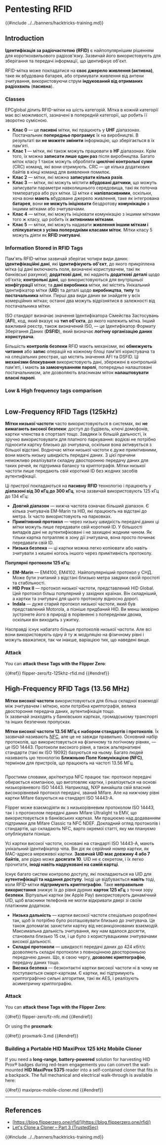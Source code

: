 # Pentesting RFID

{{#include ../../banners/hacktricks-training.md}}

## Introduction

**Ідентифікація за радіочастотою (RFID)** є найпопулярнішим рішенням для короткохвильового радіозв'язку. Зазвичай його використовують для зберігання та передачі інформації, що ідентифікує об'єкт.

RFID-мітка може покладатися на **своє джерело живлення (активна)**, таке як вбудована батарея, або отримувати живлення від антени зчитування, використовуючи струм **індукований від отриманих радіохвиль** (**пасивна**).

### Classes

EPCglobal ділить RFID-мітки на шість категорій. Мітка в кожній категорії має всі можливості, зазначені в попередній категорії, що робить її зворотно сумісною.

- **Клас 0** — це **пасивні** мітки, які працюють у **UHF** діапазонах. Постачальник **попередньо програмує** їх на виробництві. В результаті ви **не можете змінити** інформацію, що зберігається в їх пам'яті.
- **Клас 1** — мітки, які також можуть працювати в **HF** діапазонах. Крім того, їх можна **записати лише один раз** після виробництва. Багато міток класу 1 також можуть обробляти **циклічні контрольні суми** (CRC) команд, які вони отримують. CRC — це кілька додаткових байтів в кінці команд для виявлення помилок.
- **Клас 2** — мітки, які можна **записувати кілька разів**.
- **Клас 3** — мітки, які можуть містити **вбудовані датчики**, що можуть записувати параметри навколишнього середовища, такі як поточна температура або рух мітки. Ці мітки є **напівпасивними**, оскільки, хоча вони **мають** вбудоване джерело живлення, таке як інтегрована **батарея**, вони **не можуть ініціювати** бездротову **комунікацію** з іншими мітками або зчитувачами.
- **Клас 4** — мітки, які можуть ініціювати комунікацію з іншими мітками того ж класу, що робить їх **активними мітками**.
- **Клас 5** — мітки, які можуть надавати **живлення іншим міткам і спілкуватися з усіма попередніми класами міток**. Мітки класу 5 можуть діяти як **RFID зчитувачі**.

### Information Stored in RFID Tags

Пам'ять RFID-мітки зазвичай зберігає чотири види даних: **ідентифікаційні дані**, які **ідентифікують** **об'єкт**, до якого прикріплена мітка (ці дані включають поля, визначені користувачем, такі як банківські рахунки); **додаткові дані**, які надають **додаткові** **деталі** щодо об'єкта; **контрольні дані**, що використовуються для внутрішньої **конфігурації** мітки; та **дані виробника** мітки, які містять Унікальний Ідентифікатор мітки (**UID**) та деталі щодо **виробництва**, **типу** та **постачальника** мітки. Перші два види даних ви знайдете у всіх комерційних мітках; останні два можуть відрізнятися в залежності від постачальника мітки.

ISO стандарт визначає значення Ідентифікатора Сімейства Застосувань (**AFI**), код, який вказує на **тип об'єкта**, до якого належить мітка. Інший важливий реєстр, також визначений ISO, — це Ідентифікатор Формату Зберігання Даних (**DSFID**), який визначає **логічну організацію даних користувача**.

Більшість **контролів безпеки** RFID мають механізми, які **обмежують** **читання** або **запис** операцій на кожному блоці пам'яті користувача та на спеціальних реєстрах, що містять значення AFI та DSFID. Ці **механізми блокування** використовують дані, збережені в контрольній пам'яті, і мають **за замовчуванням паролі**, попередньо налаштовані постачальником, але дозволяють власникам міток **налаштовувати власні паролі**.

### Low & High frequency tags comparison

<figure><img src="../../images/image (983).png" alt=""><figcaption></figcaption></figure>

## Low-Frequency RFID Tags (125kHz)

**Мітки низької частоти** часто використовуються в системах, які **не вимагають високої безпеки**: доступ до будівель, ключі домофонів, картки членства в спортзалі тощо. Завдяки їх більшій дальності, їх зручно використовувати для платного паркування: водієві не потрібно підносити картку близько до зчитувача, оскільки вона активується з більшої відстані. Водночас мітки низької частоти є дуже примітивними, вони мають низьку швидкість передачі даних. З цієї причини неможливо реалізувати складну двосторонню передачу даних для таких речей, як підтримка балансу та криптографія. Мітки низької частоти лише передають свій короткий ID без жодних засобів аутентифікації.

Ці пристрої покладаються на **пасивну** **RFID** технологію і працюють у **діапазоні від 30 кГц до 300 кГц**, хоча зазвичай використовують 125 кГц до 134 кГц:

- **Довгий діапазон** — нижча частота означає більший діапазон. Є кілька зчитувачів EM-Marin та HID, які працюють на відстані до метра. Їх часто використовують на парковках.
- **Примітивний протокол** — через низьку швидкість передачі даних ці мітки можуть лише передавати свій короткий ID. У більшості випадків дані не аутентифіковані і не захищені жодним чином. Як тільки картка потрапляє в зону дії зчитувача, вона просто починає передавати свій ID.
- **Низька безпека** — ці картки можна легко копіювати або навіть зчитувати з кишені когось іншого через примітивність протоколу.

**Популярні протоколи 125 кГц:**

- **EM-Marin** — EM4100, EM4102. Найпопулярніший протокол у СНД. Може бути зчитаний з відстані близько метра завдяки своїй простоті та стабільності.
- **HID Prox II** — протокол низької частоти, представлений HID Global. Цей протокол більш популярний у західних країнах. Він складніший, а картки та зчитувачі для цього протоколу відносно дорогі.
- **Indala** — дуже старий протокол низької частоти, який був представлений Motorola, а пізніше придбаний HID. Ви менш імовірно зустрінете його в природі в порівнянні з попередніми двома, оскільки він виходить з ужитку.

Насправді існує набагато більше протоколів низької частоти. Але всі вони використовують одну й ту ж модуляцію на фізичному рівні і можуть вважатися, так чи інакше, варіацією тих, що наведені вище.

### Attack

You can **attack these Tags with the Flipper Zero**:


{{#ref}}
flipper-zero/fz-125khz-rfid.md
{{#endref}}

## High-Frequency RFID Tags (13.56 MHz)

**Мітки високої частоти** використовуються для більш складної взаємодії між зчитувачем і міткою, коли потрібна криптографія, велика двостороння передача даних, аутентифікація тощо.\
Їх зазвичай знаходять у банківських картках, громадському транспорті та інших безпечних пропусках.

**Мітки високої частоти 13.56 МГц є набором стандартів і протоколів**. Їх зазвичай називають [NFC](https://nfc-forum.org/what-is-nfc/about-the-technology/), але це не завжди правильно. Основний набір протоколів, що використовується на фізичному та логічному рівнях, — це ISO 14443. Протоколи високого рівня, а також альтернативні стандарти (такі як ISO 19092) базуються на ньому. Багато людей називають цю технологію **Ближньою Поле Комунікацією (NFC)**, терміном для пристроїв, що працюють на частоті 13.56 МГц.

<figure><img src="../../images/image (930).png" alt=""><figcaption></figcaption></figure>

Простими словами, архітектура NFC працює так: протокол передачі обирається компанією, що виготовляє картки, і реалізується на основі низькорівневого ISO 14443. Наприклад, NXP винайшла свій власний високорівневий протокол передачі, званий Mifare. Але на нижчому рівні картки Mifare базуються на стандарті ISO 14443-A.

Flipper може взаємодіяти як з низькорівневим протоколом ISO 14443, так і з протоколом передачі даних Mifare Ultralight та EMV, що використовується в банківських картках. Ми працюємо над додаванням підтримки для Mifare Classic та NFC NDEF. Докладний огляд протоколів і стандартів, що складають NFC, варто окремої статті, яку ми плануємо опублікувати пізніше.

Усі картки високої частоти, основані на стандарті ISO 14443-A, мають унікальний ідентифікатор чіпа. Він діє як серійний номер картки, як MAC-адреса мережевої картки. **Зазвичай UID має довжину 4 або 7 байтів**, але рідко може **досягати 10**. UID не є секретом, і їх легко прочитати, **іноді навіть надруковані на самій картці**.

Існує багато систем контролю доступу, які покладаються на UID для **аутентифікації та надання доступу**. Іноді це відбувається **навіть** тоді, коли RFID-мітки **підтримують криптографію**. Таке **неправильне використання** знижує їх до рівня дурних **карток 125 кГц** з точки зору **безпеки**. Віртуальні картки (як Apple Pay) використовують динамічний UID, щоб власники телефонів не могли відкривати двері зі своїм платіжним додатком.

- **Низька дальність** — картки високої частоти спеціально розроблені так, щоб їх потрібно було розташовувати близько до зчитувача. Це також допомагає захистити картку від несанкціонованих взаємодій. Максимальна дальність зчитування, яку нам вдалося досягти, становила близько 15 см, і це було з користувацькими зчитувачами високої дальності.
- **Складні протоколи** — швидкості передачі даних до 424 кбіт/с дозволяють складні протоколи з повноцінною двосторонньою передачею даних. Що, в свою чергу, **дозволяє криптографію**, передачу даних тощо.
- **Висока безпека** — безконтактні картки високої частоти ні в чому не поступаються смарт-карткам. Є картки, які підтримують криптографічно сильні алгоритми, такі як AES, і реалізують асиметричну криптографію.

### Attack

You can **attack these Tags with the Flipper Zero**:


{{#ref}}
flipper-zero/fz-nfc.md
{{#endref}}

Or using the **proxmark**:


{{#ref}}
proxmark-3.md
{{#endref}}

### Building a Portable HID MaxiProx 125 kHz Mobile Cloner

If you need a **long-range**, **battery-powered** solution for harvesting HID Prox® badges during red-team engagements you can convert the wall-mounted **HID MaxiProx 5375** reader into a self-contained cloner that fits in a backpack.  The full mechanical and electrical walk-through is available here:


{{#ref}}
maxiprox-mobile-cloner.md
{{#endref}}

---

## References

- [https://blog.flipperzero.one/rfid/](https://blog.flipperzero.one/rfid/)
- [Let's Clone a Cloner – Part 3 (TrustedSec)](https://trustedsec.com/blog/lets-clone-a-cloner-part-3-putting-it-all-together)

{{#include ../../banners/hacktricks-training.md}}

